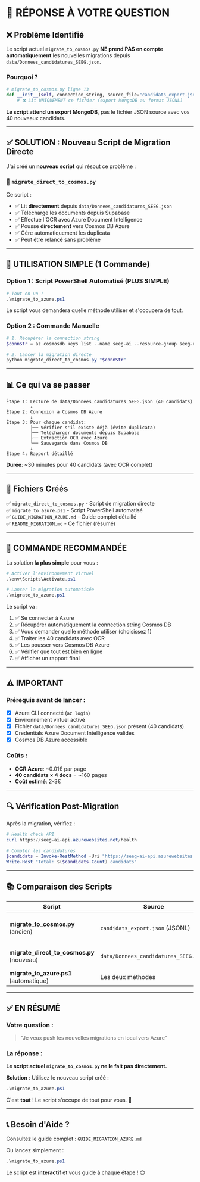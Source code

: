 # 🚨 RÉPONSE À VOTRE QUESTION

## ❌ **Problème Identifié**

Le script actuel `migrate_to_cosmos.py` **NE prend PAS en compte automatiquement** les nouvelles migrations depuis `data/Donnees_candidatures_SEEG.json`.

### Pourquoi ?

```python
# migrate_to_cosmos.py ligne 13
def __init__(self, connection_string, source_file="candidats_export.json"):
    # ❌ Lit UNIQUEMENT ce fichier (export MongoDB au format JSONL)
```

**Le script attend un export MongoDB**, pas le fichier JSON source avec vos 40 nouveaux candidats.

---

## ✅ **SOLUTION : Nouveau Script de Migration Directe**

J'ai créé un **nouveau script** qui résout ce problème :

### 📄 `migrate_direct_to_cosmos.py`

Ce script :
- ✅ Lit **directement** depuis `data/Donnees_candidatures_SEEG.json`
- ✅ Télécharge les documents depuis Supabase
- ✅ Effectue l'OCR avec Azure Document Intelligence
- ✅ Pousse **directement** vers Cosmos DB Azure
- ✅ Gère automatiquement les duplicata
- ✅ Peut être relancé sans problème

---

## 🚀 **UTILISATION SIMPLE (1 Commande)**

### Option 1 : Script PowerShell Automatisé (PLUS SIMPLE)

```powershell
# Tout en un !
.\migrate_to_azure.ps1
```

Le script vous demandera quelle méthode utiliser et s'occupera de tout.

### Option 2 : Commande Manuelle

```powershell
# 1. Récupérer la connection string
$connStr = az cosmosdb keys list --name seeg-ai --resource-group seeg-rg --type connection-strings --query "connectionStrings[0].connectionString" --output tsv

# 2. Lancer la migration directe
python migrate_direct_to_cosmos.py "$connStr"
```

---

## 📊 **Ce qui va se passer**

```
Étape 1: Lecture de data/Donnees_candidatures_SEEG.json (40 candidats)
         ↓
Étape 2: Connexion à Cosmos DB Azure
         ↓
Étape 3: Pour chaque candidat:
         ├── Vérifier s'il existe déjà (évite duplicata)
         ├── Télécharger documents depuis Supabase
         ├── Extraction OCR avec Azure
         └── Sauvegarde dans Cosmos DB
         ↓
Étape 4: Rapport détaillé
```

**Durée**: ~30 minutes pour 40 candidats (avec OCR complet)

---

## 📁 **Fichiers Créés**

✅ `migrate_direct_to_cosmos.py` - Script de migration directe  
✅ `migrate_to_azure.ps1` - Script PowerShell automatisé  
✅ `GUIDE_MIGRATION_AZURE.md` - Guide complet détaillé  
✅ `README_MIGRATION.md` - Ce fichier (résumé)  

---

## 🎯 **COMMANDE RECOMMANDÉE**

La solution **la plus simple** pour vous :

```powershell
# Activer l'environnement virtuel
.\env\Scripts\Activate.ps1

# Lancer la migration automatisée
.\migrate_to_azure.ps1
```

Le script va :
1. ✅ Se connecter à Azure
2. ✅ Récupérer automatiquement la connection string Cosmos DB
3. ✅ Vous demander quelle méthode utiliser (choisissez 1)
4. ✅ Traiter les 40 candidats avec OCR
5. ✅ Les pousser vers Cosmos DB Azure
6. ✅ Vérifier que tout est bien en ligne
7. ✅ Afficher un rapport final

---

## ⚠️ **IMPORTANT**

### Prérequis avant de lancer :
- [x] Azure CLI connecté (`az login`)
- [x] Environnement virtuel activé
- [x] Fichier `data/Donnees_candidatures_SEEG.json` présent (40 candidats)
- [x] Credentials Azure Document Intelligence valides
- [x] Cosmos DB Azure accessible

### Coûts :
- **OCR Azure**: ~0.01€ par page
- **40 candidats × 4 docs** = ~160 pages
- **Coût estimé**: 2-3€

---

## 🔍 **Vérification Post-Migration**

Après la migration, vérifiez :

```powershell
# Health check API
curl https://seeg-ai-api.azurewebsites.net/health

# Compter les candidatures
$candidats = Invoke-RestMethod -Uri "https://seeg-ai-api.azurewebsites.net/candidatures"
Write-Host "Total: $($candidats.Count) candidats"
```

---

## 📚 **Comparaison des Scripts**

| Script | Source | Traitement | Usage |
|--------|--------|------------|-------|
| **migrate_to_cosmos.py** (ancien) | `candidats_export.json` (JSONL) | ❌ Pas d'OCR | Migration depuis MongoDB local |
| **migrate_direct_to_cosmos.py** (nouveau) | `data/Donnees_candidatures_SEEG.json` | ✅ OCR complet | Migration directe vers Azure |
| **migrate_to_azure.ps1** (automatique) | Les deux méthodes | Selon choix | Automatisation complète |

---

## ✅ **EN RÉSUMÉ**

### Votre question :
> "Je veux push les nouvelles migrations en local vers Azure"

### La réponse :
**Le script actuel `migrate_to_cosmos.py` ne le fait pas directement.**

**Solution** : Utilisez le nouveau script créé :

```powershell
.\migrate_to_azure.ps1
```

C'est **tout** ! Le script s'occupe de tout pour vous. 🚀

---

## 📞 **Besoin d'Aide ?**

Consultez le guide complet : `GUIDE_MIGRATION_AZURE.md`

Ou lancez simplement :
```powershell
.\migrate_to_azure.ps1
```

Le script est **interactif** et vous guide à chaque étape ! 😊

